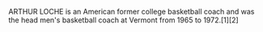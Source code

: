 ARTHUR LOCHE is an American former college basketball coach and was the head men's basketball coach at Vermont from 1965 to 1972.[1][2]
